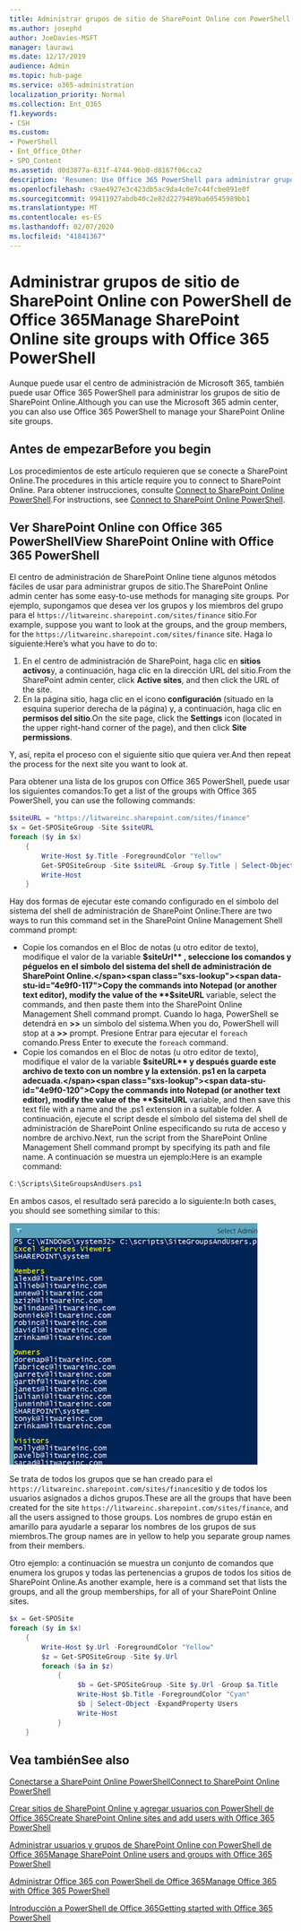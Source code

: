 ```yaml
---
title: Administrar grupos de sitio de SharePoint Online con PowerShell de Office 365
ms.author: josephd
author: JoeDavies-MSFT
manager: laurawi
ms.date: 12/17/2019
audience: Admin
ms.topic: hub-page
ms.service: o365-administration
localization_priority: Normal
ms.collection: Ent_O365
f1.keywords:
- CSH
ms.custom:
- PowerShell
- Ent_Office_Other
- SPO_Content
ms.assetid: d0d3877a-831f-4744-96b0-d8167f06cca2
description: 'Resumen: Use Office 365 PowerShell para administrar grupos de sitio de SharePoint Online.'
ms.openlocfilehash: c9ae4927e3c423db5ac9da4c0e7c44fcbe091e0f
ms.sourcegitcommit: 99411927abdb40c2e82d2279489ba60545989bb1
ms.translationtype: MT
ms.contentlocale: es-ES
ms.lasthandoff: 02/07/2020
ms.locfileid: "41841367"
---
```

# <a name="manage-sharepoint-online-site-groups-with-office-365-powershell"></a><span data-ttu-id="4e9f0-103">Administrar grupos de sitio de SharePoint Online con PowerShell de Office 365</span><span class="sxs-lookup"><span data-stu-id="4e9f0-103">Manage SharePoint Online site groups with Office 365 PowerShell</span></span>

<span data-ttu-id="4e9f0-104">Aunque puede usar el centro de administración de Microsoft 365, también puede usar Office 365 PowerShell para administrar los grupos de sitio de SharePoint Online.</span><span class="sxs-lookup"><span data-stu-id="4e9f0-104">Although you can use the Microsoft 365 admin center, you can also use Office 365 PowerShell to manage your SharePoint Online site groups.</span></span>

## <a name="before-you-begin"></a><span data-ttu-id="4e9f0-105">Antes de empezar</span><span class="sxs-lookup"><span data-stu-id="4e9f0-105">Before you begin</span></span>

<span data-ttu-id="4e9f0-106">Los procedimientos de este artículo requieren que se conecte a SharePoint Online.</span><span class="sxs-lookup"><span data-stu-id="4e9f0-106">The procedures in this article require you to connect to SharePoint Online.</span></span> <span data-ttu-id="4e9f0-107">Para obtener instrucciones, consulte [Connect to SharePoint Online PowerShell](https://docs.microsoft.com/powershell/sharepoint/sharepoint-online/connect-sharepoint-online?view=sharepoint-ps).</span><span class="sxs-lookup"><span data-stu-id="4e9f0-107">For instructions, see [Connect to SharePoint Online PowerShell](https://docs.microsoft.com/powershell/sharepoint/sharepoint-online/connect-sharepoint-online?view=sharepoint-ps).</span></span>

## <a name="view-sharepoint-online-with-office-365-powershell"></a><span data-ttu-id="4e9f0-108">Ver SharePoint Online con Office 365 PowerShell</span><span class="sxs-lookup"><span data-stu-id="4e9f0-108">View SharePoint Online with Office 365 PowerShell</span></span>

<span data-ttu-id="4e9f0-109">El centro de administración de SharePoint Online tiene algunos métodos fáciles de usar para administrar grupos de sitio.</span><span class="sxs-lookup"><span data-stu-id="4e9f0-109">The SharePoint Online admin center has some easy-to-use methods for managing site groups.</span></span> <span data-ttu-id="4e9f0-110">Por ejemplo, supongamos que desea ver los grupos y los miembros del grupo para el `https://litwareinc.sharepoint.com/sites/finance` sitio.</span><span class="sxs-lookup"><span data-stu-id="4e9f0-110">For example, suppose you want to look at the groups, and the group members, for the `https://litwareinc.sharepoint.com/sites/finance` site.</span></span> <span data-ttu-id="4e9f0-111">Haga lo siguiente:</span><span class="sxs-lookup"><span data-stu-id="4e9f0-111">Here’s what you have to do to:</span></span>

1. <span data-ttu-id="4e9f0-112">En el centro de administración de SharePoint, haga clic en **sitios activos**y, a continuación, haga clic en la dirección URL del sitio.</span><span class="sxs-lookup"><span data-stu-id="4e9f0-112">From the SharePoint admin center, click **Active sites**, and then click the URL of the site.</span></span>
2. <span data-ttu-id="4e9f0-113">En la página sitio, haga clic en el icono **configuración** (situado en la esquina superior derecha de la página) y, a continuación, haga clic en **permisos del sitio**.</span><span class="sxs-lookup"><span data-stu-id="4e9f0-113">On the site page, click the **Settings** icon (located in the upper right-hand corner of the page), and then click **Site permissions**.</span></span>

<span data-ttu-id="4e9f0-114">Y, así, repita el proceso con el siguiente sitio que quiera ver.</span><span class="sxs-lookup"><span data-stu-id="4e9f0-114">And then repeat the process for the next site you want to look at.</span></span>

<span data-ttu-id="4e9f0-115">Para obtener una lista de los grupos con Office 365 PowerShell, puede usar los siguientes comandos:</span><span class="sxs-lookup"><span data-stu-id="4e9f0-115">To get a list of the groups with Office 365 PowerShell, you can use the following commands:</span></span>

```powershell
$siteURL = "https://litwareinc.sharepoint.com/sites/finance"
$x = Get-SPOSiteGroup -Site $siteURL
foreach ($y in $x)
    {
        Write-Host $y.Title -ForegroundColor "Yellow"
        Get-SPOSiteGroup -Site $siteURL -Group $y.Title | Select-Object -ExpandProperty Users
        Write-Host
    }
```

<span data-ttu-id="4e9f0-116">Hay dos formas de ejecutar este comando configurado en el símbolo del sistema del shell de administración de SharePoint Online:</span><span class="sxs-lookup"><span data-stu-id="4e9f0-116">There are two ways to run this command set in the SharePoint Online Management Shell command prompt:</span></span>

- <span data-ttu-id="4e9f0-117">Copie los comandos en el Bloc de notas (u otro editor de texto), modifique el valor de la variable **$siteUrl** , seleccione los comandos y péguelos en el símbolo del sistema del shell de administración de SharePoint Online.</span><span class="sxs-lookup"><span data-stu-id="4e9f0-117">Copy the commands into Notepad (or another text editor), modify the value of the **$siteURL** variable, select the commands, and then paste them into the SharePoint Online Management Shell command prompt.</span></span> <span data-ttu-id="4e9f0-118">Cuando lo haga, PowerShell se detendrá en **>>** un símbolo del sistema.</span><span class="sxs-lookup"><span data-stu-id="4e9f0-118">When you do, PowerShell will stop at a **>>** prompt.</span></span> <span data-ttu-id="4e9f0-119">Presione Entrar para ejecutar el `foreach` comando.</span><span class="sxs-lookup"><span data-stu-id="4e9f0-119">Press Enter to execute the `foreach` command.</span></span><br/>
- <span data-ttu-id="4e9f0-120">Copie los comandos en el Bloc de notas (u otro editor de texto), modifique el valor de la variable **$siteURL** y después guarde este archivo de texto con un nombre y la extensión. ps1 en la carpeta adecuada.</span><span class="sxs-lookup"><span data-stu-id="4e9f0-120">Copy the commands into Notepad (or another text editor), modify the value of the **$siteURL** variable, and then save this text file with a name and the .ps1 extension in a suitable folder.</span></span> <span data-ttu-id="4e9f0-121">A continuación, ejecute el script desde el símbolo del sistema del shell de administración de SharePoint Online especificando su ruta de acceso y nombre de archivo.</span><span class="sxs-lookup"><span data-stu-id="4e9f0-121">Next, run the script from the SharePoint Online Management Shell command prompt by specifying its path and file name.</span></span> <span data-ttu-id="4e9f0-122">A continuación se muestra un ejemplo:</span><span class="sxs-lookup"><span data-stu-id="4e9f0-122">Here is an example command:</span></span>

```powershell
C:\Scripts\SiteGroupsAndUsers.ps1
```

<span data-ttu-id="4e9f0-123">En ambos casos, el resultado será parecido a lo siguiente:</span><span class="sxs-lookup"><span data-stu-id="4e9f0-123">In both cases, you should see something similar to this:</span></span>

![Grupos de sitio de SharePoint Online](media/SPO-site-groups.png)

<span data-ttu-id="4e9f0-125">Se trata de todos los grupos que se han creado para el `https://litwareinc.sharepoint.com/sites/finance`sitio y de todos los usuarios asignados a dichos grupos.</span><span class="sxs-lookup"><span data-stu-id="4e9f0-125">These are all the groups that have been created for the site `https://litwareinc.sharepoint.com/sites/finance`, and all the users assigned to those groups.</span></span> <span data-ttu-id="4e9f0-126">Los nombres de grupo están en amarillo para ayudarle a separar los nombres de los grupos de sus miembros.</span><span class="sxs-lookup"><span data-stu-id="4e9f0-126">The group names are in yellow to help you separate group names from their members.</span></span>

<span data-ttu-id="4e9f0-127">Otro ejemplo: a continuación se muestra un conjunto de comandos que enumera los grupos y todas las pertenencias a grupos de todos los sitios de SharePoint Online.</span><span class="sxs-lookup"><span data-stu-id="4e9f0-127">As another example, here is a command set that lists the groups, and all the group memberships, for all of your SharePoint Online sites.</span></span>

```powershell
$x = Get-SPOSite
foreach ($y in $x)
    {
        Write-Host $y.Url -ForegroundColor "Yellow"
        $z = Get-SPOSiteGroup -Site $y.Url
        foreach ($a in $z)
            {
                 $b = Get-SPOSiteGroup -Site $y.Url -Group $a.Title 
                 Write-Host $b.Title -ForegroundColor "Cyan"
                 $b | Select-Object -ExpandProperty Users
                 Write-Host
            }
    }
```
    
## <a name="see-also"></a><span data-ttu-id="4e9f0-128">Vea también</span><span class="sxs-lookup"><span data-stu-id="4e9f0-128">See also</span></span>

[<span data-ttu-id="4e9f0-129">Conectarse a SharePoint Online PowerShell</span><span class="sxs-lookup"><span data-stu-id="4e9f0-129">Connect to SharePoint Online PowerShell</span></span>](https://docs.microsoft.com/powershell/sharepoint/sharepoint-online/connect-sharepoint-online?view=sharepoint-ps)

[<span data-ttu-id="4e9f0-130">Crear sitios de SharePoint Online y agregar usuarios con PowerShell de Office 365</span><span class="sxs-lookup"><span data-stu-id="4e9f0-130">Create SharePoint Online sites and add users with Office 365 PowerShell</span></span>](create-sharepoint-sites-and-add-users-with-powershell.md)

[<span data-ttu-id="4e9f0-131">Administrar usuarios y grupos de SharePoint Online con PowerShell de Office 365</span><span class="sxs-lookup"><span data-stu-id="4e9f0-131">Manage SharePoint Online users and groups with Office 365 PowerShell</span></span>](manage-sharepoint-users-and-groups-with-powershell.md)

[<span data-ttu-id="4e9f0-132">Administrar Office 365 con PowerShell de Office 365</span><span class="sxs-lookup"><span data-stu-id="4e9f0-132">Manage Office 365 with Office 365 PowerShell</span></span>](manage-office-365-with-office-365-powershell.md)
  
[<span data-ttu-id="4e9f0-133">Introducción a PowerShell de Office 365</span><span class="sxs-lookup"><span data-stu-id="4e9f0-133">Getting started with Office 365 PowerShell</span></span>](getting-started-with-office-365-powershell.md)

